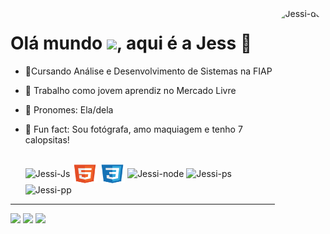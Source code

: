  <img align="right" alt="Jessi-doll" height="700" style="border-radius:50px;" src="https://cdn.discordapp.com/attachments/948810448155865111/948843091547271208/Webp.net-gifmaker_2.gif">
<h1 align="left">Olá mundo <img src="https://raw.githubusercontent.com/kaueMarques/kaueMarques/master/hi.gif" width="30px">, aqui é a Jess 🌺</h1>


- 🌸Cursando Análise e Desenvolvimento de Sistemas na FIAP 
- 🌻 Trabalho como jovem aprendiz no Mercado Livre
- 🌼 Pronomes: Ela/dela
- 🌹 Fun fact: Sou fotógrafa, amo maquiagem e tenho 7 calopsitas! 
 
 
  
  <div style="display: inline_block"><br>
  <img align="center" alt="Jessi-Js" height="30" width="40" src="https://cdn.jsdelivr.net/gh/devicons/devicon/icons/javascript/javascript-original.svg">
  <img align="center" alt="Jessi-HTML" height="30" width="40" src="https://raw.githubusercontent.com/devicons/devicon/master/icons/html5/html5-original.svg">
  <img align="center" alt="Jessi-CSS" height="30" width="40" src="https://raw.githubusercontent.com/devicons/devicon/master/icons/css3/css3-original.svg">
  <img align="center" alt="Jessi-node" height="30" width="40" src="https://cdn.jsdelivr.net/gh/devicons/devicon/icons/nodejs/nodejs-plain.svg" />
  <img  align="center" alt="Jessi-ps" height="30" width="40" src="https://cdn.jsdelivr.net/gh/devicons/devicon/icons/photoshop/photoshop-line.svg" />
  <img align="center" alt="Jessi-pp" height="30" width="40"src="https://cdn.jsdelivr.net/gh/devicons/devicon/icons/premierepro/premierepro-original.svg" />    
</div>

<html>
<hr class="rounded">
</html>

  <div> 
  <a href="https://www.instagram.com/_jeressica/" target="_blank"><img src="https://img.shields.io/badge/-Instagram-%23E4405F?style=for-the-badge&logo=instagram&logoColor=white" target="_blank"></a>
  <a href = "mailto:jessicarodriguesphoto@gmail.com"><img src="https://img.shields.io/badge/-Gmail-%23333?style=for-the-badge&logo=gmail&logoColor=white" target="_blank"></a>
  <a href="https://www.linkedin.com/in/jeressica/" target="_blank"><img src="https://img.shields.io/badge/-LinkedIn-%230077B5?style=for-the-badge&logo=linkedin&logoColor=white" target="_blank"></a> 
 
 
</div>
